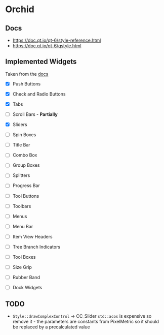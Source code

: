# Orchid


## Docs
- https://doc.qt.io/qt-6/style-reference.html
- https://doc.qt.io/qt-6/qstyle.html


## Implemented Widgets
Taken from the [docs](https://doc.qt.io/qt-6/style-reference.html#widget-reference)

- [x] Push Buttons 
- [x] Check and Radio Buttons
- [x] Tabs
- [ ] Scroll Bars - **Partially**
- [x] Sliders
- [ ] Spin Boxes
- [ ] Title Bar
- [ ] Combo Box
- [ ] Group Boxes
- [ ] Splitters
- [ ] Progress Bar
- [ ] Tool Buttons
- [ ] Toolbars
- [ ] Menus
- [ ] Menu Bar
- [ ] Item View Headers
- [ ] Tree Branch Indicators
- [ ] Tool Boxes
- [ ] Size Grip
- [ ] Rubber Band
- [ ] Dock Widgets


## TODO
- `Style::drawComplexControl` -> CC_Slider `std::acos` is expensive so remove it - the parameters are constants from PixelMetric so it should be replaced by a precalculated value
